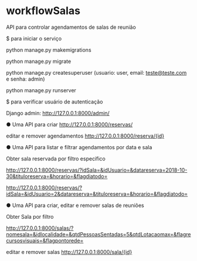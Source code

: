 # workflowSalas
API para controlar agendamentos de salas de reunião



$ para iniciar o serviço

python manage.py makemigrations


python manage.py migrate


python manage.py createsuperuser (usuario: user, email: teste@teste.com e senha: admin)


python manage.py runserver


$ para verificar usuário de autenticação

Django admin: 
http://127.0.0.1:8000/admin/



● Uma API para criar
http://127.0.0.1:8000/reservas/

editar e remover agendamentos
http://127.0.0.1:8000/reserva/{id}

● Uma API para listar e filtrar agendamentos por data e sala


Obter sala reservada por filtro especifico


http://127.0.0.1:8000/reservas/?idSala=&idUsuario=&datareserva=2018-10-30&tituloreserva=&horario=&flagdiatodo=


http://127.0.0.1:8000/reservas/?idSala=&idUsuario=2&datareserva=&tituloreserva=&horario=&flagdiatodo=


● Uma API para criar, editar e remover salas de reuniões


Obter Sala por filtro


http://127.0.0.1:8000/salas/?nomesala=&idlocalidade=&qtdPessoasSentadas=5&qtdLotacaomax=&flagrecursosvisuais=&flagpontorede=

editar e remover salas
http://127.0.0.1:8000/sala/{id}

